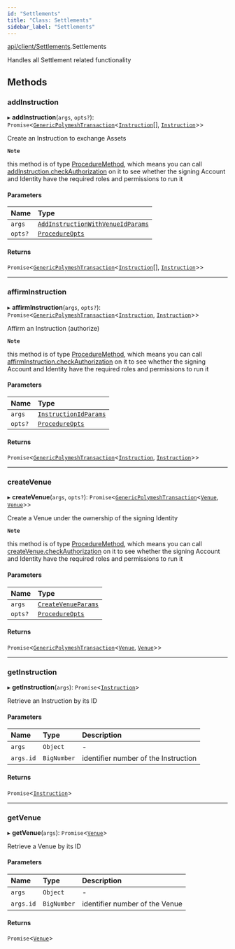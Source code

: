 ```yaml
---
id: "Settlements"
title: "Class: Settlements"
sidebar_label: "Settlements"
---
```


[api/client/Settlements](../../../../modules/API/Client/Settlements/Settlements.md).Settlements

Handles all Settlement related functionality

## Methods

### addInstruction

▸ **addInstruction**(`args`, `opts?`): `Promise`<[`GenericPolymeshTransaction`](../../../../modules/Types/Types.md#genericpolymeshtransaction)<[`Instruction`](../../Entities/Instruction/Instruction.md)[], [`Instruction`](../../Entities/Instruction/Instruction.md)\>\>

Create an Instruction to exchange Assets

**`Note`**

 this method is of type [ProcedureMethod](../../../../interfaces/Types/ProcedureMethod/ProcedureMethod.md), which means you can call [addInstruction.checkAuthorization](../../../../interfaces/Types/ProcedureMethod/ProcedureMethod.md#checkauthorization)
  on it to see whether the signing Account and Identity have the required roles and permissions to run it

#### Parameters

| Name | Type |
| :------ | :------ |
| `args` | [`AddInstructionWithVenueIdParams`](../../../../modules/API/Procedures/Types/Types.md#addinstructionwithvenueidparams) |
| `opts?` | [`ProcedureOpts`](../../../../interfaces/Types/ProcedureOpts/ProcedureOpts.md) |

#### Returns

`Promise`<[`GenericPolymeshTransaction`](../../../../modules/Types/Types.md#genericpolymeshtransaction)<[`Instruction`](../../Entities/Instruction/Instruction.md)[], [`Instruction`](../../Entities/Instruction/Instruction.md)\>\>

___

### affirmInstruction

▸ **affirmInstruction**(`args`, `opts?`): `Promise`<[`GenericPolymeshTransaction`](../../../../modules/Types/Types.md#genericpolymeshtransaction)<[`Instruction`](../../Entities/Instruction/Instruction.md), [`Instruction`](../../Entities/Instruction/Instruction.md)\>\>

Affirm an Instruction (authorize)

**`Note`**

 this method is of type [ProcedureMethod](../../../../interfaces/Types/ProcedureMethod/ProcedureMethod.md), which means you can call [affirmInstruction.checkAuthorization](../../../../interfaces/Types/ProcedureMethod/ProcedureMethod.md#checkauthorization)
  on it to see whether the signing Account and Identity have the required roles and permissions to run it

#### Parameters

| Name | Type |
| :------ | :------ |
| `args` | [`InstructionIdParams`](../../../../interfaces/API/Procedures/Types/InstructionIdParams/InstructionIdParams.md) |
| `opts?` | [`ProcedureOpts`](../../../../interfaces/Types/ProcedureOpts/ProcedureOpts.md) |

#### Returns

`Promise`<[`GenericPolymeshTransaction`](../../../../modules/Types/Types.md#genericpolymeshtransaction)<[`Instruction`](../../Entities/Instruction/Instruction.md), [`Instruction`](../../Entities/Instruction/Instruction.md)\>\>

___

### createVenue

▸ **createVenue**(`args`, `opts?`): `Promise`<[`GenericPolymeshTransaction`](../../../../modules/Types/Types.md#genericpolymeshtransaction)<[`Venue`](../../Entities/Venue/Venue.md), [`Venue`](../../Entities/Venue/Venue.md)\>\>

Create a Venue under the ownership of the signing Identity

**`Note`**

 this method is of type [ProcedureMethod](../../../../interfaces/Types/ProcedureMethod/ProcedureMethod.md), which means you can call [createVenue.checkAuthorization](../../../../interfaces/Types/ProcedureMethod/ProcedureMethod.md#checkauthorization)
  on it to see whether the signing Account and Identity have the required roles and permissions to run it

#### Parameters

| Name | Type |
| :------ | :------ |
| `args` | [`CreateVenueParams`](../../../../interfaces/API/Procedures/Types/CreateVenueParams/CreateVenueParams.md) |
| `opts?` | [`ProcedureOpts`](../../../../interfaces/Types/ProcedureOpts/ProcedureOpts.md) |

#### Returns

`Promise`<[`GenericPolymeshTransaction`](../../../../modules/Types/Types.md#genericpolymeshtransaction)<[`Venue`](../../Entities/Venue/Venue.md), [`Venue`](../../Entities/Venue/Venue.md)\>\>

___

### getInstruction

▸ **getInstruction**(`args`): `Promise`<[`Instruction`](../../Entities/Instruction/Instruction.md)\>

Retrieve an Instruction by its ID

#### Parameters

| Name | Type | Description |
| :------ | :------ | :------ |
| `args` | `Object` | - |
| `args.id` | `BigNumber` | identifier number of the Instruction |

#### Returns

`Promise`<[`Instruction`](../../Entities/Instruction/Instruction.md)\>

___

### getVenue

▸ **getVenue**(`args`): `Promise`<[`Venue`](../../Entities/Venue/Venue.md)\>

Retrieve a Venue by its ID

#### Parameters

| Name | Type | Description |
| :------ | :------ | :------ |
| `args` | `Object` | - |
| `args.id` | `BigNumber` | identifier number of the Venue |

#### Returns

`Promise`<[`Venue`](../../Entities/Venue/Venue.md)\>
